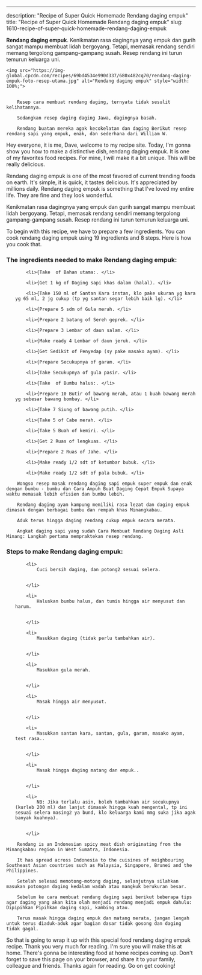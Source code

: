 ---
description: "Recipe of Super Quick Homemade Rendang daging empuk"
title: "Recipe of Super Quick Homemade Rendang daging empuk"
slug: 1610-recipe-of-super-quick-homemade-rendang-daging-empuk

<p>
	<strong>Rendang daging empuk</strong>. 
	Kenikmatan rasa dagingnya yang empuk dan gurih sangat mampu membuat lidah bergoyang. Tetapi, memasak rendang sendiri memang tergolong gampang-gampang susah. Resep rendang ini turun temurun keluarga uni.
</p>
<p>
	
	<img src="https://img-global.cpcdn.com/recipes/69bd4534e990d337/680x482cq70/rendang-daging-empuk-foto-resep-utama.jpg" alt="Rendang daging empuk" style="width: 100%;">
	
	
		Resep cara membuat rendang daging, ternyata tidak sesulit kelihatannya.
	
		Sedangkan resep daging daging Jawa, dagingnya basah.
	
		Rendang buatan mereka agak kecokelatan dan daging Berikut resep rendang sapi yang empuk, enak, dan sederhana dari William W.
	
</p>
<p>
	Hey everyone, it is me, Dave, welcome to my recipe site. Today, I'm gonna show you how to make a distinctive dish, rendang daging empuk. It is one of my favorites food recipes. For mine, I will make it a bit unique. This will be really delicious.
</p>
	
<p>
	Rendang daging empuk is one of the most favored of current trending foods on earth. It's simple, it is quick, it tastes delicious. It's appreciated by millions daily. Rendang daging empuk is something that I've loved my entire life. They are fine and they look wonderful.
</p>
<p>
	Kenikmatan rasa dagingnya yang empuk dan gurih sangat mampu membuat lidah bergoyang. Tetapi, memasak rendang sendiri memang tergolong gampang-gampang susah. Resep rendang ini turun temurun keluarga uni.
</p>

<p>
To begin with this recipe, we have to prepare a few ingredients. You can cook rendang daging empuk using 19 ingredients and 8 steps. Here is how you cook that.
</p>

<h3>The ingredients needed to make Rendang daging empuk:</h3>

<ol>
	
		<li>{Take  of Bahan utama:. </li>
	
		<li>{Get 1 kg of Daging sapi khas dalam (halal). </li>
	
		<li>{Take 150 ml of Santan Kara instan, klo pake ukuran yg kara yg 65 ml, 2 jg cukup (tp yg santan segar lebih baik lg). </li>
	
		<li>{Prepare 5 sdm of Gula merah. </li>
	
		<li>{Prepare 2 batang of Sereh geprek. </li>
	
		<li>{Prepare 3 Lembar of daun salam. </li>
	
		<li>{Make ready 4 Lembar of daun jeruk. </li>
	
		<li>{Get Sedikit of Penyedap (sy pake masako ayam). </li>
	
		<li>{Prepare Secukupnya of garam. </li>
	
		<li>{Take Secukupnya of gula pasir. </li>
	
		<li>{Take  of Bumbu halus:. </li>
	
		<li>{Prepare 10 Butir of bawang merah, atau 1 buah bawang merah yg sebesar bawang bombay. </li>
	
		<li>{Take 7 Siung of bawang putih. </li>
	
		<li>{Take 5 of Cabe merah. </li>
	
		<li>{Take 5 Buah of kemiri. </li>
	
		<li>{Get 2 Ruas of lengkuas. </li>
	
		<li>{Prepare 2 Ruas of Jahe. </li>
	
		<li>{Make ready 1/2 sdt of ketumbar bubuk. </li>
	
		<li>{Make ready 1/2 sdt of pala bubuk. </li>
	
</ol>
<p>
	
		Wongso resep masak rendang daging sapi empuk super empuk dan enak dengan bumbu - bumbu dan Cara Ampuh Buat Daging Cepat Empuk Supaya waktu memasak lebih efisien dan bumbu lebih.
	
		Rendang daging ayam kampung memiliki rasa lezat dan daging empuk dimasak dengan berbagai bumbu dan rempah khas Minangkabau.
	
		Aduk terus hingga daging rendang cukup empuk secara merata.
	
		Angkat daging sapi yang sudah Cara Membuat Rendang Daging Asli Minang: Langkah pertama mempraktekan resep rendang.
	
</p>

<h3>Steps to make Rendang daging empuk:</h3>

<ol>
	
		<li>
			Cuci bersih daging, dan potong2 sesuai selera.
			
			
		</li>
	
		<li>
			Haluskan bumbu halus, dan tumis hingga air menyusut dan harum.
			
			
		</li>
	
		<li>
			Masukkan daging (tidak perlu tambahkan air).
			
			
		</li>
	
		<li>
			Masukkan gula merah.
			
			
		</li>
	
		<li>
			Masak hingga air menyusut.
			
			
		</li>
	
		<li>
			Masukkan santan kara, santan, gula, garam, masako ayam, test rasa..
			
			
		</li>
	
		<li>
			Masak hingga daging matang dan empuk..
			
			
		</li>
	
		<li>
			NB: Jika terlalu asin, boleh tambahkan air secukupnya (kurleb 200 ml) dan lanjut dimasak hingga kuah mengental, tp ini sesuai selera masing2 ya bund, klo keluarga kami mmg suka jika agak banyak kuahnya).
			
			
		</li>
	
</ol>

<p>
	
		Rendang is an Indonesian spicy meat dish originating from the Minangkabau region in West Sumatra, Indonesia.
	
		It has spread across Indonesia to the cuisines of neighbouring Southeast Asian countries such as Malaysia, Singapore, Brunei and the Philippines.
	
		Setelah selesai memotong-motong daging, selanjutnya silahkan masukan potongan daging kedalam wadah atau mangkuk berukuran besar.
	
		Sebelum ke cara membuat rendang daging sapi berikut beberapa tips agar daging yang akan kita olah menjadi rendang menjadi empuk dahulu: Dipipihkan Pipihkan daging sapi, kambing atau.
	
		Terus masak hingga daging empuk dan matang merata, jangan lengah untuk terus diaduk-aduk agar bagian dasar tidak gosong dan daging tidak gagal.
	
</p>

<p>
	So that is going to wrap it up with this special food rendang daging empuk recipe. Thank you very much for reading. I'm sure you will make this at home. There's gonna be interesting food at home recipes coming up. Don't forget to save this page on your browser, and share it to your family, colleague and friends. Thanks again for reading. Go on get cooking!
</p>
